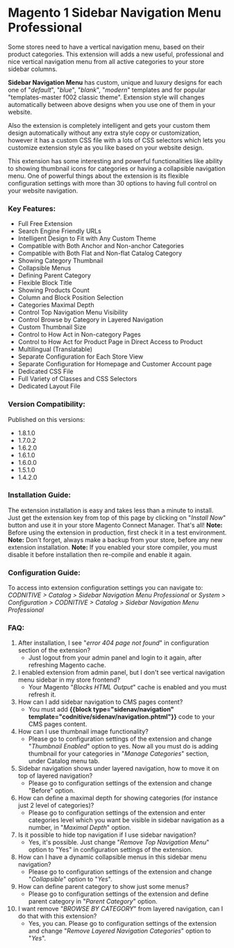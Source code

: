 # Magento 1 Sidebar Navigation Menu Professional
Some stores need to have a vertical navigation menu, based on their product categories. This extension will adds a new useful, professional and nice vertical navigation menu from all active categories to your store sidebar columns.

**Sidebar Navigation Menu** has custom, unique and luxury designs for each one of "*default*", "*blue*", "*blank*", "*modern*" templates and for popular "templates-master f002 classic theme". Extension style will changes automatically between above designs when you use one of them in your website.

Also the extension is completely intelligent and gets your custom them design automatically without any extra style copy or customization, however it has a custom CSS file with a lots of CSS selectors which lets you customize extension style as you like based on your website design.

This extension has some interesting and powerful functionalities like ability to showing thumbnail icons for categories or having a collapsible navigation menu. One of powerful things about the extension is its flexible configuration settings with more than 30 options to having full control on your website navigation.

### Key Features:
- Full Free Extension
- Search Engine Friendly URLs
- Intelligent Design to Fit with Any Custom Theme
- Compatible with Both Anchor and Non-anchor Categories
- Compatible with Both Flat and Non-flat Catalog Category
- Showing Category Thumbnail
- Collapsible Menus
- Defining Parent Category
- Flexible Block Title
- Showing Products Count
- Column and Block Position Selection
- Categories Maximal Depth
- Control Top Navigation Menu Visibility
- Control Browse by Category in Layered Navigation
- Custom Thumbnail Size
- Control to How Act in Non-category Pages
- Control to How Act for Product Page in Direct Access to Product
- Multilingual (Translatable)
- Separate Configuration for Each Store View
- Separate Configuration for Homepage and Customer Account page
- Dedicated CSS File
- Full Variety of Classes and CSS Selectors
- Dedicated Layout File

### Version Compatibility:
Published on this versions:
- 1.8.1.0
- 1.7.0.2
- 1.6.2.0
- 1.6.1.0
- 1.6.0.0
- 1.5.1.0
- 1.4.2.0

### Installation Guide:
The extension installation is easy and takes less than a minute to install.
Just get the extension key from top of this page by clicking on "*Install Now*" button and use it in your store Magento Connect Manager. That's all!
**Note:** Before using the extension in production, first check it in a test environment.
**Note:** Don't forget, always make a backup from your store, before any new extension installation.
**Note:** If you enabled your store compiler, you must disable it before installation then re-compile and enable it again.


### Configuration Guide:
To access into extension configuration settings you can navigate to:
*CODNITIVE > Catalog > Sidebar Navigation Menu Professional*
or
*System > Configuration > CODNITIVE > Catalog > Sidebar Navigation Menu Professional*

### FAQ:
1. After installation, I see "*error 404 page not found*" in configuration section of the extension?
    * Just logout from your admin panel and login to it again, after refreshing Magento cache.
2. I enabled extension from admin panel, but I don't see vertical navigation menu sidebar in my store frontend?
    * Your Magento "*Blocks HTML Output*" cache is enabled and you must refresh it.
3. How can I add sidebar navigation to CMS pages content?
    * You must add **{{block type="sidenav/navigation" template="codnitive/sidenav/navigation.phtml"}}** code to your CMS pages content.
4. How can I use thumbnail image functionality?
    * Please go to configuration settings of the extension and change "*Thumbnail Enabled*" option to yes. Now all you must do is adding thumbnail for your categories in "*Manage Categories*" section, under Catalog menu tab.
5. Sidebar navigation shows under layered navigation, how to move it on top of layered navigation?
    * Please go to configuration settings of the extension and change "Before" option.
6. How can define a maximal depth for showing categories (for instance just 2 level of categories)?
    * Please go to configuration settings of the extension and enter categories level which you want be visible in sidebar navigation as a number, in "*Maximal Depth*" option.
7. Is it possible to hide top navigation if I use sidebar navigation?
    * Yes, it's possible. Just change "*Remove Top Navigation Menu*" option to "Yes" in configuration settings of the extension.
8. How can I have a dynamic collapsible menus in this sidebar menu navigation?
    * Please go to configuration settings of the extension and change "*Collapsible*" option to "*Yes*".
9. How can define parent category to show just some menus?
    * Please go to configuration settings of the extension and define parent category in "*Parent Category*" option.
10. I want remove "*BROWSE BY CATEGORY*" from layered navigation, can I do that with this extension?
    * Yes, you can. Please go to configuration settings of the extension and change "*Remove Layered Navigation Categories*" option to "*Yes*".
